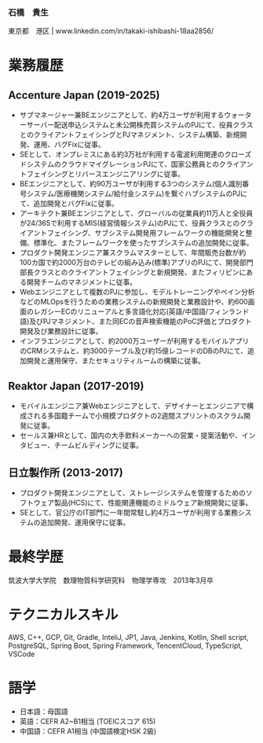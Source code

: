 <h3 align="left">石橋　貴生</h3>
<p align="left">東京都　港区 | www.linkedin.com/in/takaki-ishibashi-18aa2856/</p>

# 業務履歴
## Accenture Japan (2019-2025)
- サブマネージャー兼BEエンジニアとして、約4万ユーザが利用するウォーターサーバー配送申込システムと未公開株売買システムのPJにて、役員クラスとのクライアントフェイシングとPJマネジメント、システム構築、新規開発、運用、バグFixに従事。
- SEとして、オンプレミスにある約3万社が利用する電波利用関連のクローズドシステムのクラウドマイグレーションPJにて、国家公務員とのクライアントフェイシングとリバースエンジニアリングに従事。
- BEエンジニアとして、約90万ユーザが利用する3つのシステム(個人識別番号システム/医療機関システム/給付金システム)を繋ぐハブシステムのPJにて、追加開発とバグFixに従事。
- アーキテクト兼BEエンジニアとして、グローバルの従業員約11万人と全役員が24/365で利用するMIS(経営情報システム)のPJにて、役員クラスとのクライアントフェイシング、サブシステム開発用フレームワークの機能開発と整備、標準化、またフレームワークを使ったサブシステムの追加開発に従事。
- プロダクト開発エンジニア兼スクラムマスターとして、年間販売台数が約100カ国で約2000万台のテレビの組み込み(標準)アプリのPJにて、開発部門部長クラスとのクライアントフェイシングと新規開発、またフィリピンにある開発チームのマネジメントに従事。
- Webエンジニアとして複数のPJに参加し、モデルトレーニングやペイン分析などのMLOpsを行うための業務システムの新規開発と業務設計や、約600画面のレガシーECのリニューアルと多言語化対応(英語/中国語/フィンランド語)及びPJマネジメント、また同ECの音声検索機能のPoC評価とプロダクト開発及び業務設計に従事。
- インフラエンジニアとして、約2000万ユーザーが利用するモバイルアプリのCRMシステムと、約3000テーブル及び約15億レコードのDBのPJにて、追加開発と運用保守、またセキュリティルームの構築に従事。
## Reaktor Japan (2017-2019)
- モバイルエンジニア兼Webエンジニアとして、デザイナーとエンジニアで構成される多国籍チームで小規模プロダクトの2週間スプリントのスクラム開発に従事。
- セールス兼HRとして、国内の大手飲料メーカーへの営業・提案活動や、インタビュー、チームビルディングに従事。
## 日立製作所 (2013-2017)
- プロダクト開発エンジニアとして、ストレージシステムを管理するためのソフトウェア製品(HCS)にて、性能関連機能のミドルウェア新規開発に従事。
- SEとして、官公庁のIT部門に一年間常駐し約4万ユーザが利用する業務システムの追加開発、運用保守に従事。

# 最終学歴
筑波大学大学院　数理物質科学研究科　物理学専攻　2013年3月卒

# テクニカルスキル
AWS, C++, GCP, Git, Gradle, InteliJ, JP1, Java, Jenkins, Kotlin, Shell script, PostgreSQL, Spring Boot,
Spring Framework, TencentCloud, TypeScript, VSCode

# 語学
- 日本語：母国語
- 英語：CEFR A2~B1相当 (TOEICスコア 615)
- 中国語：CEFR A1相当 (中国語検定HSK 2級)
